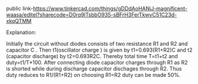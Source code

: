 public link-https://www.tinkercad.com/things/gDDdAoHANiJ-magnificent-waasa/editel?sharecode=D0rq9lTsbbO935-sBFrH3FerTkwvC51C23d-xkqQTMM

Explanation:

Initially the circuit without diodes  consists of two resistance R1 and R2 and capacitor C . Then t1(oscillator charge ) is given
by t1=0.693(R1+R2)C and t2 (capacitor discharge)  by t2=0.693R2C.
Thereby total time T=t1+t2 and duty=t1/T*100.
After connecting diode capacitor charges through R1 as R2 is shorted while  during discharge capacitor dischages through R2.
Thus duty reduces to R1/(R1+R2)
on choosing R1=R2 duty can be made 50%.
 